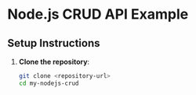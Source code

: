 # Node.js CRUD API Example

## Setup Instructions

1. **Clone the repository**:
   ```bash
   git clone <repository-url>
   cd my-nodejs-crud
